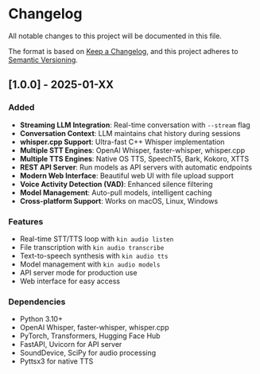 # Changelog

All notable changes to this project will be documented in this file.

The format is based on [Keep a Changelog](https://keepachangelog.com/en/1.0.0/),
and this project adheres to [Semantic Versioning](https://semver.org/spec/v2.0.0.html).

## [1.0.0] - 2025-01-XX

### Added
- **Streaming LLM Integration**: Real-time conversation with `--stream` flag
- **Conversation Context**: LLM maintains chat history during sessions
- **whisper.cpp Support**: Ultra-fast C++ Whisper implementation
- **Multiple STT Engines**: OpenAI Whisper, faster-whisper, whisper.cpp
- **Multiple TTS Engines**: Native OS TTS, SpeechT5, Bark, Kokoro, XTTS
- **REST API Server**: Run models as API servers with automatic endpoints
- **Modern Web Interface**: Beautiful web UI with file upload support
- **Voice Activity Detection (VAD)**: Enhanced silence filtering
- **Model Management**: Auto-pull models, intelligent caching
- **Cross-platform Support**: Works on macOS, Linux, Windows

### Features
- Real-time STT/TTS loop with `kin audio listen`
- File transcription with `kin audio transcribe`
- Text-to-speech synthesis with `kin audio tts`
- Model management with `kin audio models`
- API server mode for production use
- Web interface for easy access

### Dependencies
- Python 3.10+
- OpenAI Whisper, faster-whisper, whisper.cpp
- PyTorch, Transformers, Hugging Face Hub
- FastAPI, Uvicorn for API server
- SoundDevice, SciPy for audio processing
- Pyttsx3 for native TTS
